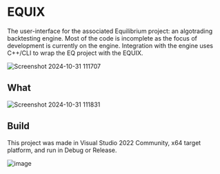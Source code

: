 # EQUIX

The user-interface for the associated Equilibrium project: an algotrading backtesting engine. Most of the code is incomplete as the focus of development is currently on the engine. Integration with the engine uses C++/CLI to wrap the EQ project with the EQUIX.

![Screenshot 2024-10-31 111707](https://github.com/user-attachments/assets/e9f70cba-7c57-4f2f-84d0-a8af5aa8a7e0)

## What

![Screenshot 2024-10-31 111831](https://github.com/user-attachments/assets/15bed545-8da2-4e63-a6ac-986d251bd362)

## Build

This project was made in Visual Studio 2022 Community, x64 target platform, and run in Debug or Release.

![image](https://github.com/user-attachments/assets/9fbe2a2b-974d-4416-b3c9-1653c2b69332)
